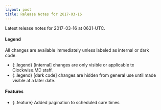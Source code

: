 ```yaml
---
layout: post
title: Release Notes for 2017-03-16
---
```


Latest release notes for 2017-03-16 at 0631-UTC.

<div class='legend' markdown='1'>

#### Legend

All changes are available immediately unless labeled as internal or dark code:

- {:.legend} [internal] changes are only visible or applicable to Clockwise.MD staff.
- {:.legend} [dark code] changes are hidden from general use until made visible at a later date.

</div>

<div class='features' markdown='1'>

#### Features

- {:.feature} Added pagination to scheduled care times

</div>

